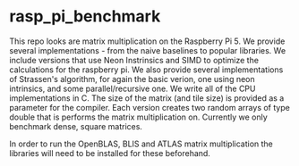 # rasp_pi_benchmark
This repo looks are matrix multiplication on the Raspberry Pi 5. We provide several implementations - from the naive baselines to popular libraries. We include versions that use Neon Instrinsics and SIMD to optimize the calculations for the raspberry pi. We also provide several implementations of Strassen's algorithm, for again the basic verion, one using neon intrinsics, and some parallel/recursive one. We write all of the CPU implementations in C. The size of the matrix (and tile size) is provided as a parameter for the compiler. Each version creates two random arrays of type double that is performs the matrix multiplication on. Currently we only benchmark dense, square matrices.

In order to run the OpenBLAS, BLIS and ATLAS matrix multiplication the libraries will need to be installed for these beforehand. 
